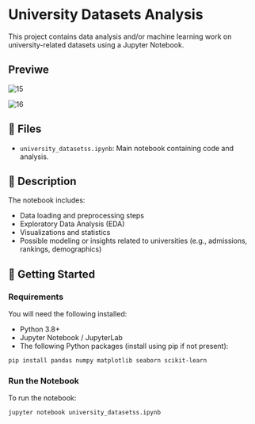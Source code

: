 # University Datasets Analysis

This project contains data analysis and/or machine learning work on university-related datasets using a Jupyter Notebook.

## Previwe

![15](https://github.com/user-attachments/assets/c5c47458-168b-4ebc-b6da-581543245169)

![16](https://github.com/user-attachments/assets/bdd10029-73e5-4a45-9873-3d03b8a8ddbf)

## 📂 Files

- `university_datasetss.ipynb`: Main notebook containing code and analysis.

## 📌 Description

The notebook includes:
- Data loading and preprocessing steps
- Exploratory Data Analysis (EDA)
- Visualizations and statistics
- Possible modeling or insights related to universities (e.g., admissions, rankings, demographics)

## 🚀 Getting Started

### Requirements

You will need the following installed:

- Python 3.8+
- Jupyter Notebook / JupyterLab
- The following Python packages (install using pip if not present):

```bash
pip install pandas numpy matplotlib seaborn scikit-learn
```

### Run the Notebook

To run the notebook:

```bash
jupyter notebook university_datasetss.ipynb
```


